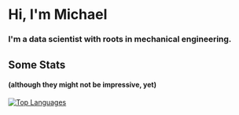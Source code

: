 # Hi, I'm Michael
### I'm a data scientist with roots in mechanical engineering.



## Some Stats
#### (although they might not be impressive, yet)
[![Top Languages](https://github-readme-stats.vercel.app/api/top-langs/?username=MaelkoM&layout=compact&theme=dracula&hide_border=true)](https://github.com/MaelkoM/github-readme-stats)
